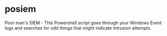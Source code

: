 # posiem
Poor man's SIEM - This Powershell script goes through your Windows Event logs and searches for odd things that might indicate intrusion attempts.
